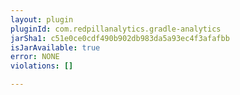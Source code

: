 ```yaml
---
layout: plugin
pluginId: com.redpillanalytics.gradle-analytics
jarSha1: c51e0ce0cdf490b902db983da5a93ec4f3afafbb
isJarAvailable: true
error: NONE
violations: []

---
```

